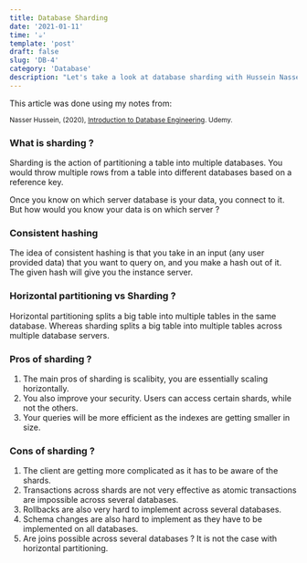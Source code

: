 ```yaml
---
title: Database Sharding
date: '2021-01-11'
time: '☕️'
template: 'post'
draft: false
slug: 'DB-4'
category: 'Database'
description: "Let's take a look at database sharding with Hussein Nasser"
---
```


This article was done using my notes from:

<sub>Nasser Hussein, (2020), [Introduction to Database Engineering](https://www.udemy.com/course/database-engines-crash-course). Udemy.</sub></br>

### What is sharding ?

Sharding is the action of partitioning a table into multiple databases. You would throw multiple rows from a table into different databases based on a reference key.

Once you know on which server database is your data, you connect to it. But how would you know your data is on which server ?

### Consistent hashing

The idea of consistent hashing is that you take in an input (any user provided data) that you want to query on, and you make a hash out of it. The given hash will give you the instance server.

### Horizontal partitioning vs Sharding ?

Horizontal partitioning splits a big table into multiple tables in the same database. Whereas sharding splits a big table into multiple tables across multiple database servers.

### Pros of sharding ? 

1. The main pros of sharding is scalibity, you are essentially scaling horizontally. 
2. You also improve your security. Users can access certain shards, while not the others. 
3. Your queries will be more efficient as the indexes are getting smaller in size. 

### Cons of sharding ? 

1. The client are getting more complicated as it has to be aware of the shards. 
2. Transactions across shards are not very effective as atomic transactions are impossible across several databases.
3. Rollbacks are also very hard to implement across several databases. 
4. Schema changes are also hard to implement as they have to be implemented on all databases.
5. Are joins possible across several databases ? It is not the case with horizontal partitioning. 



